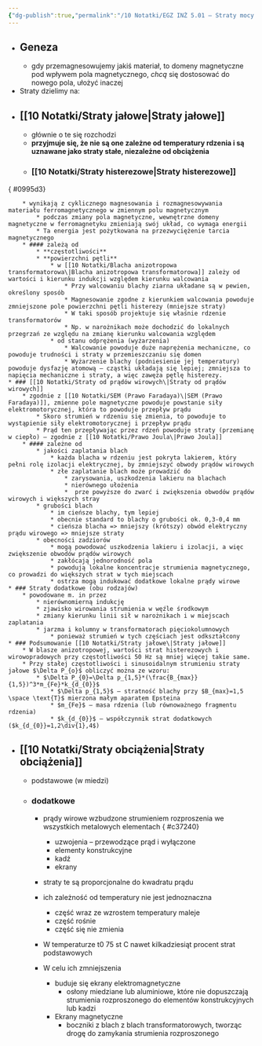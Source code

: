 ```yaml
---
{"dg-publish":true,"permalink":"/10 Notatki/EGZ INŻ 5.01 – Straty mocy czynnej w ferromagnetyku przy polu sinusoidalnie zmiennym – geneza, zależności, skutki (przykłady)/","tags":["wiedza/zettel"]}
---
```


* ## Geneza
	* gdy przemagnesowujemy jakiś materiał, to domeny magnetyczne pod wpływem pola magnetycznego, *chcą* się dostosować do nowego pola, ułożyć inaczej
* Straty dzielimy na:
* ## [[10 Notatki/Straty jałowe\|Straty jałowe]]
	* głównie o te się rozchodzi
	* **przyjmuje się, że nie są one zależne od temperatury rdzenia i są uznawane jako straty stałe, niezależne od obciążenia**
	* ### [[10 Notatki/Straty histerezowe\|Straty histerezowe]]
{ #0995d3}

		* wynikają z cyklicznego magnesowania i rozmagnesowywania materiału ferromagnetycznego w zmiennym polu magnetycznym
			* podczas zmiany pola magnetyczne, wewnętrzne domeny magnetyczne w ferromagnetyku zmieniają swój układ, co wymaga energii
			* Ta energia jest pożytkowana na przezwyciężenie tarcia magnetycznego
		* #### zależą od
			* **częstotliwości**
			* **powierzchni pętli**
				* w [[10 Notatki/Blacha anizotropowa transformatorowa\|Blacha anizotropowa transformatorowa]] zależy od wartości i kierunku indukcji względem kierunku walcowania
					* Przy walcowaniu blachy ziarna układane są w pewien, określony sposób
					* Magnesowanie zgodne z kierunkiem walcowania powoduje zmniejszone pole powierzchni pętli histerezy (mniejsze straty)
					* W taki sposób projektuje się właśnie rdzenie transformatorów
					* Np. w narożnikach może dochodzić do lokalnych przegrzań ze względu na zmianę kierunku walcowania względem 
				* od stanu odprężenia (wyżarzenia)
					* Walcowanie powoduje duże naprężenia mechaniczne, co powoduje trudności i straty w przemieszczaniu się domen
					* Wyżarzenie blachy (podniesienie jej temperatury) powoduje dysfazję atomową – cząstki układają się lepiej; zmniejsza to napięcia mechaniczne i straty, a więc zawęża pętlę histerezy.
	* ### [[10 Notatki/Straty od prądów wirowych\|Straty od prądów wirowych]]
		* zgodnie z [[10 Notatki/SEM (Prawo Faradaya)\|SEM (Prawo Faradaya)]], zmienne pole magnetyczne powoduje powstanie siły elektromotorycznej, która to powoduje przepływ prądu
			* Skoro strumień w rdzeniu się zmienia, to powoduje to wystąpienie siły elektromotorycznej i przepływ prądu
			* Prąd ten przepływając przez rdzeń powoduje straty (przemianę w ciepło) – zgodnie z [[10 Notatki/Prawo Joula\|Prawo Joula]]
		* #### zależne od
			* jakości zaplatania blach
				* każda blacha w rdzeniu jest pokryta lakierem, który pełni rolę izolacji elektrycznej, by zmniejszyć obwody prądów wirowych
				* złe zaplatanie blach może prowadzić do
					* zarysowania, uszkodzenia lakieru na blachach
					* nierównego ułożenia
					*  prze powyższe do zwarć i zwiększenia obwodów prądów wirowych i większych stray
			* grubości blach
				* im cieńsze blachy, tym lepiej
				* obecnie standard to blachy o grubości ok. 0,3-0,4 mm
				* cieńsza blacha => mniejszy (krótszy) obwód elektryczny prądu wirowego => mniejsze straty
			* obecności zadziorów
				* mogą powodować uszkodzenia lakieru i izolacji, a więc zwiększenie obwodów prądów wirowych
				* zakłócają jednorodność pola
				* powodują lokalne koncentracje strumienia magnetycznego, co prowadzi do większych strat w tych miejscach
				* ostrza mogą indukować dodatkowe lokalne prądy wirowe
	* ### Straty dodatkowe (obu rodzajów)
		* powodowane m. in przez
			* nierównomierną indukcję
			* zjawisko wirowania strumienia w węźle środkowym
			* zmiany kierunku linii sił w narożnikach i w miejscach zaplatania
			* jarzma i kolumny w transformatorach pięciokolumnowych
				* ponieważ strumień w tych częściach jest odkształcony
	* ### Podsumowanie [[10 Notatki/Straty jałowe\|Straty jałowe]]
		* W blasze anizotropowej, wartości strat histerezowych i wirowopradowych przy częstotliwości 50 Hz są mniej więcej takie same.
		* Przy stałej częstotliwości i sinusoidalnym strumieniu straty jałowe $\Delta P_{o}$ obliczyć można ze wzoru:
			* $\Delta P_{0}=\Delta p_{1,5}*(\frac{B_{max}}{1,5})^3*m_{Fe}*k_{d_{0}}$
				* $\Delta p_{1,5}$ – stratność blachy przy $B_{max}=1,5 \space \text{T}$ mierzona małym aparatem Epsteina
				* $m_{Fe}$ – masa rdzenia (lub równoważnego fragmentu rdzenia)
				* $k_{d_{0}}$ – współczynnik strat dodatkowych ($k_{d_{0}}=1,2\div{1},4$)
* ## [[10 Notatki/Straty obciążenia\|Straty obciążenia]]
	* podstawowe (w miedzi)
	* ### dodatkowe
		* prądy wirowe wzbudzone strumieniem rozproszenia we wszystkich metalowych elementach
{ #c37240}

			* uzwojenia – przewodzące prąd i wyłączone
			* elementy konstrukcyjne
			* kadź
			* ekrany
		* straty te są proporcjonalne do kwadratu prądu
		* ich zależność od temperatury nie jest jednoznaczna
			* część wraz ze wzrostem temperatury maleje
			* część rośnie
			* część się nie zmienia
		* W temperaturze t0 75 st C nawet kilkadziesiąt procent strat podstawowych
		* W celu ich zmniejszenia
			* buduje się ekrany elektromagnetyczne
				* osłony miedziane lub aluminiowe, które nie dopuszczają strumienia rozproszonego do elementów konstrukcyjnych lub kadzi
			* Ekrany magnetyczne
				* boczniki z blach z blach transformatorowych, tworząc drogę do zamykania strumienia rozproszonego